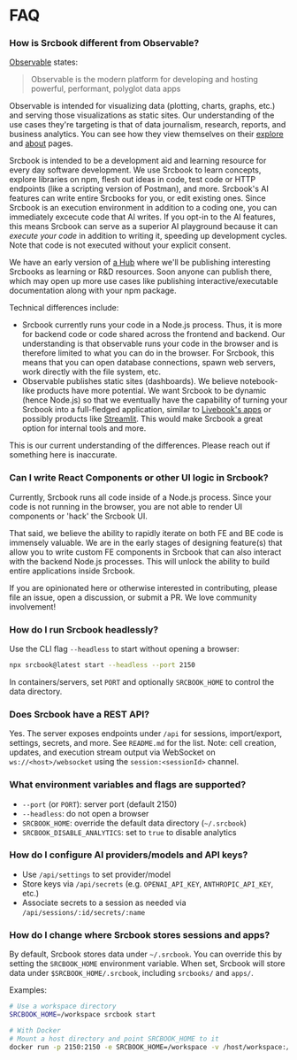 # FAQ

### How is Srcbook different from Observable?

[Observable](https://observablehq.com) states:

> Observable is the modern platform for developing and hosting powerful, performant, polyglot data apps

Observable is intended for visualizing data (plotting, charts, graphs, etc.) and serving those visualizations as static sites. Our understanding of the use cases they're targeting is that of data journalism, research, reports, and business analytics. You can see how they view themselves on their [explore](https://observablehq.com/explore) and [about](https://observablehq.com/about) pages.

Srcbook is intended to be a development aid and learning resource for every day software development. We use Srcbook to learn concepts, explore libraries on npm, flesh out ideas in code, test code or HTTP endpoints (like a scripting version of Postman), and more. Srcbook's AI features can write entire Srcbooks for you, or edit existing ones. Since Srcbook is an execution environment in addition to a coding one, you can immediately excecute code that AI writes. If you opt-in to the AI features, this means Srcbook can serve as a superior AI playground because it can _execute your code_ in addition to writing it, speeding up development cycles. Note that code is not executed without your explicit consent.

We have an early version of [a Hub](https://hub.srcbook.com) where we'll be publishing interesting Srcbooks as learning or R&D resources. Soon anyone can publish there, which may open up more use cases like publishing interactive/executable documentation along with your npm package.

Technical differences include:

- Srcbook currently runs your code in a Node.js process. Thus, it is more for backend code or code shared across the frontend and backend. Our understanding is that observable runs your code in the browser and is therefore limited to what you can do in the browser. For Srcbook, this means that you can open database connections, spawn web servers, work directly with the file system, etc.
- Observable publishes static sites (dashboards). We believe notebook-like products have more potential. We want Srcbook to be dynamic (hence Node.js) so that we eventually have the capability of turning your Srcbook into a full-fledged application, similar to [Livebook's apps](https://news.livebook.dev/deploy-notebooks-as-apps-quality-of-life-upgrades---launch-week-1---day-1-2OTEWI) or possibly products like [Streamlit](https://streamlit.io/). This would make Srcbook a great option for internal tools and more.

This is our current understanding of the differences. Please reach out if something here is inaccurate.

### Can I write React Components or other UI logic in Srcbook?

Currently, Srcbook runs all code inside of a Node.js process. Since your code is not running in the browser, you are not able to render UI components or 'hack' the Srcbook UI.

That said, we believe the ability to rapidly iterate on both FE and BE code is immensely valuable. We are in the early stages of designing feature(s) that allow you to write custom FE components in Srcbook that can also interact with the backend Node.js processes. This will unlock the ability to build entire applications inside Srcbook.

If you are opinionated here or otherwise interested in contributing, please file an issue, open a discussion, or submit a PR. We love community involvement!


### How do I run Srcbook headlessly?

Use the CLI flag `--headless` to start without opening a browser:

```bash
npx srcbook@latest start --headless --port 2150
```

In containers/servers, set `PORT` and optionally `SRCBOOK_HOME` to control the data directory.

### Does Srcbook have a REST API?

Yes. The server exposes endpoints under `/api` for sessions, import/export, settings, secrets, and more. See `README.md` for the list. Note: cell creation, updates, and execution stream output via WebSocket on `ws://<host>/websocket` using the `session:<sessionId>` channel.

### What environment variables and flags are supported?

- `--port` (or `PORT`): server port (default 2150)
- `--headless`: do not open a browser
- `SRCBOOK_HOME`: override the default data directory (`~/.srcbook`)
- `SRCBOOK_DISABLE_ANALYTICS`: set to `true` to disable analytics

### How do I configure AI providers/models and API keys?

- Use `/api/settings` to set provider/model
- Store keys via `/api/secrets` (e.g. `OPENAI_API_KEY`, `ANTHROPIC_API_KEY`, etc.)
- Associate secrets to a session as needed via `/api/sessions/:id/secrets/:name`

### How do I change where Srcbook stores sessions and apps?

By default, Srcbook stores data under `~/.srcbook`. You can override this by setting the `SRCBOOK_HOME` environment variable. When set, Srcbook will store data under `$SRCBOOK_HOME/.srcbook`, including `srcbooks/` and `apps/`.

Examples:

```bash
# Use a workspace directory
SRCBOOK_HOME=/workspace srcbook start

# With Docker
# Mount a host directory and point SRCBOOK_HOME to it
docker run -p 2150:2150 -e SRCBOOK_HOME=/workspace -v /host/workspace:/workspace srcbook
```

